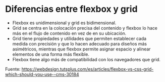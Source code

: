 # Diferencias entre flexbox y grid

- Flexbox es unidimensional y grid es bidimensional.
- Grid se centra en la colocación precisa del contenido y flexbox lo hace más en el flujo de contenido en vez de en su ubicación.
- Grid tiene propiedades y utilidades que permiten establecer cada medida con precisión y que lo hacen adecuado para diseños más asimétricos, mientras que flexbox permite asignar espacio y alinear elementos de una forma más flexible.
- Flexbox tiene algo más de compatibilidad con los navegadores que grid.

Fuente: https://webdesign.tutsplus.com/es/articles/flexbox-vs-css-grid-which-should-you-use--cms-30184
